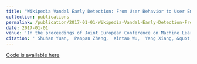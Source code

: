 ```yaml
---
title: "Wikipedia Vandal Early Detection: From User Behavior to User Embedding"
collection: publications
permalink: /publication/2017-01-01-Wikipedia-Vandal-Early-Detection-From-User-Behavior-to-User-Embedding/
date: 2017-01-01
venue: 'In the proceedings of Joint European Conference on Machine Learning and Knowledge Discovery in Databases'
citation: ' Shuhan Yuan,  Panpan Zheng,  Xintao Wu,  Yang Xiang, &quot;Wikipedia Vandal Early Detection: From User Behavior to User Embedding.&quot; In the proceedings of Joint European Conference on Machine Learning and Knowledge Discovery in Databases, 2017.'
---
```

<!-- Use [Google Scholar](https://scholar.google.com/scholar?q=Wikipedia+Vandal+Early+Detection:+From+User+Behavior+to+User+Embedding){:target="_blank"} for full citation -->
[Code is available here](https://bitbucket.org/bookcold/vandal_detection)
